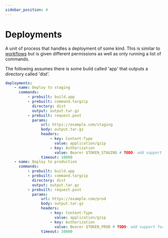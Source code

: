 ```yaml
---
sidebar_position: 4
---
```


# Deployments

A unit of process that handles a deployment of some kind. This is similar to [workflows](./workflows) but is given different permissions as well as only running a list of commands.

The following assumes there is some build called 'app' that outputs a directory called 'dist'.

```yaml
deployments:
    - name: Deploy to staging
      commands:
          - prebuilt: build.app
          - prebuilt: command.targzip
            directory: dist
            output: output.tar.gz
          - prebuilt: request.post
            params:
                url: https://example.com/staging
                body: output.tar.gz
                headers:
                    - key: Content-Type
                      value: application/gzip
                    - key: Authorization
                      value: Bearer $TOKEN_STAGING # TODO: add support for env vars
                timeout: 10000
    - name: Deploy to production
      commands:
          - prebuilt: build.app
          - prebuilt: command.targzip
            directory: dist
            output: output.tar.gz
          - prebuilt: request.post
            params:
                url: https://example.com/prod
                body: output.tar.gz
                headers:
                    - key: Content-Type
                      value: application/gzip
                    - key: Authorization
                      value: Bearer $TOKEN_PROD # TODO: add support for env vars
                timeout: 10000
```
